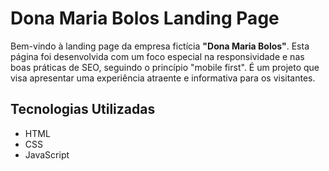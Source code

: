 # Dona Maria Bolos Landing Page

Bem-vindo à landing page da empresa fictícia **"Dona Maria Bolos"**. Esta página foi desenvolvida com um foco especial na responsividade e nas boas práticas de SEO, seguindo o princípio "mobile first". É um projeto que visa apresentar uma experiência atraente e informativa para os visitantes.

## Tecnologias Utilizadas

- HTML
- CSS
- JavaScript